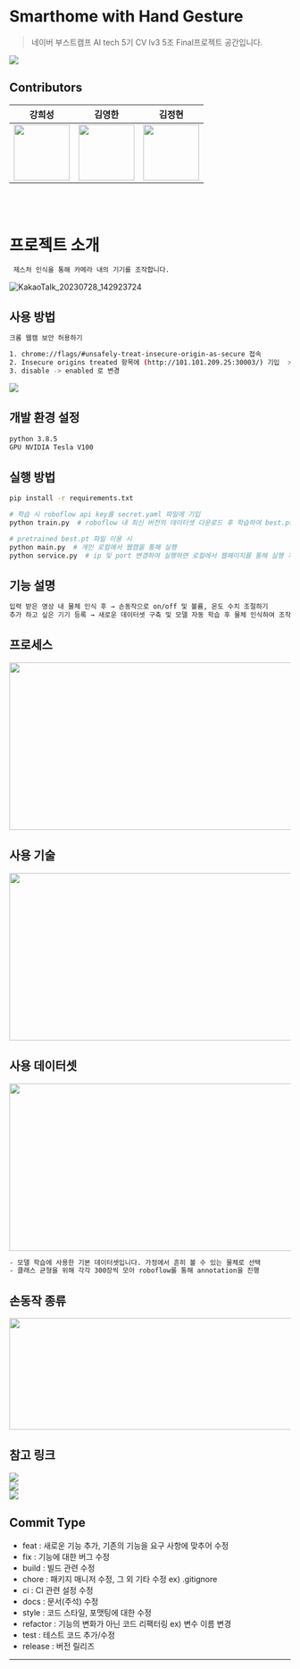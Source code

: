 # Smarthome with Hand Gesture

> 네이버 부스트캠프 AI tech 5기 CV lv3 5조 Final프로젝트 공간입니다.

<img src="https://i.ibb.co/tD3GMWq/2.png">

## Contributors

|강희성 |                                                  김영한|김정현 |
|:--------------------------------------------------------------------------------------------------------------------------------------------------------------------:|:-------------------------------------------------------------------------------------------------------------------------------------------------------------------:|:------------------------------------------------------------------------------------------------------------------------------------------------------------------:|
| [<img src="https://avatars.githubusercontent.com/u/90888774?v=4" alt="" style="width:100px;100px;">](https://github.com/atom1905h) <br/> | [<img src="https://avatars.githubusercontent.com/u/50921080?v=4" alt="" style="width:100px;100px;">](https://github.com/dkdlel6887) <br/> | [<img src="https://avatars.githubusercontent.com/u/114405449?v=4" alt="" style="width:100px;100px;">](https://github.com/Jhyuny) <br/>

<br></br>

# 프로젝트 소개

```sh
 제스처 인식을 통해 카메라 내의 기기를 조작합니다.
```
![KakaoTalk_20230728_142923724](https://github.com/boostcampaitech5/level3_cv_finalproject-cv-05/assets/90888774/9a6a281c-9003-413d-8d70-987dbac6cc87)

## 사용 방법

```sh
크롬 웹캠 보안 허용하기

1. chrome://flags/#unsafely-treat-insecure-origin-as-secure 접속
2. Insecure origins treated 항목에 (http://101.101.209.25:30003/) 기입  >>> uri 알맞게 변경
3. disable -> enabled 로 변경
```
<img src="https://github.com/boostcampaitech5/level3_cv_finalproject-cv-05/assets/50921080/e4a4e54c-a6db-4133-b38b-7cddffab3442">


## 개발 환경 설정
```sh
python 3.8.5
GPU NVIDIA Tesla V100 
```

## 실행 방법
```sh
pip install -r requirements.txt

# 학습 시 roboflow api key를 secret.yaml 파일에 기입
python train.py  # roboflow 내 최신 버전의 데이터셋 다운로드 후 학습하여 best.pt 파일 생성

# pretrained best.pt 파일 이용 시
python main.py  # 개인 로컬에서 웹캠을 통해 실행
python service.py  # ip 및 port 변경하여 실행하면 로컬에서 웹페이지를 통해 실행 가능
```

## 기능 설명
```sh
입력 받은 영상 내 물체 인식 후 → 손동작으로 on/off 및 볼륨, 온도 수치 조절하기  
추가 하고 싶은 기기 등록 → 새로운 데이터셋 구축 및 모델 자동 학습 후 물체 인식하여 조작
```

## 프로세스
<img src=https://github.com/boostcampaitech5/level3_cv_finalproject-cv-05/assets/50921080/d3cc5bb5-37e8-4fa8-aa50-266378c765d3 width="700" height="300"/>

## 사용 기술
<img src="https://github.com/boostcampaitech5/level3_cv_finalproject-cv-05/assets/50921080/859675d0-b1db-4374-8e8d-144878d2667a" width="700" height="300"/>

## 사용 데이터셋
<img src="https://github.com/boostcampaitech5/level3_cv_finalproject-cv-05/assets/50921080/4868cbc1-07b3-4529-8a83-c989f7417e49" width="700" height="300"/>

```sh
- 모델 학습에 사용한 기본 데이터셋입니다. 가정에서 흔히 볼 수 있는 물체로 선택
- 클래스 균형을 위해 각각 300장씩 모아 roboflow를 통해 annotation을 진행
```
## 손동작 종류
<img src="https://github.com/boostcampaitech5/level3_cv_finalproject-cv-05/assets/50921080/fc17c947-6dc9-40fc-aa50-47df74205740" width="700" height="200"/>

## 참고 링크
<a href="https://youtu.be/YDPDhL6tOs0"><img src="https://img.shields.io/badge/Presentation(Video)-000000?style=flat-square&logo=youtube&logoColor=fc2403"/></a>  
<a href="https://github.com/boostcampaitech5/level3_cv_finalproject-cv-05/files/12190578/CV_5._.pdf"><img src="https://img.shields.io/badge/Presentation(Pdf)-000000?style=flat-square&logo=googledrive&logoColor=03fc07"/></a>  
<a href="https://www.notion.so/boostcampait/CV-05-Smarthome-with-Hand-Gesture-70e4f7a5335847fcb380c66611f5e74d?pvs=4"><img src="https://img.shields.io/badge/Notion-000000?style=flat-squrare&logo=Notion"/></a>  

## Commit Type

- feat : 새로운 기능 추가, 기존의 기능을 요구 사항에 맞추어 수정
- fix : 기능에 대한 버그 수정
- build : 빌드 관련 수정
- chore : 패키지 매니저 수정, 그 외 기타 수정 ex) .gitignore
- ci : CI 관련 설정 수정
- docs : 문서(주석) 수정
- style : 코드 스타일, 포맷팅에 대한 수정
- refactor : 기능의 변화가 아닌 코드 리팩터링 ex) 변수 이름 변경
- test : 테스트 코드 추가/수정
- release : 버전 릴리즈
--------------
